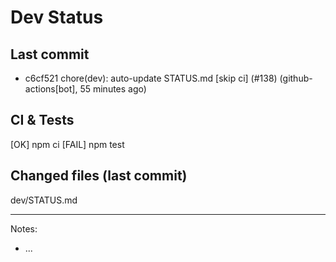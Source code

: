 # Dev Status

## Last commit
- c6cf521 chore(dev): auto-update STATUS.md [skip ci] (#138) (github-actions[bot], 55 minutes ago)
## CI & Tests
[OK] npm ci
[FAIL] npm test

## Changed files (last commit)
dev/STATUS.md

---
Notes:
- ...
